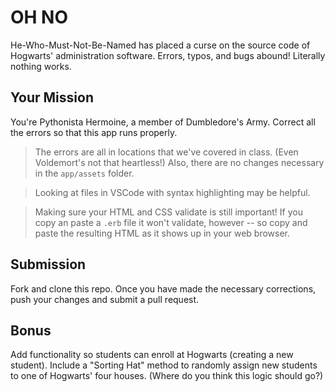 # OH NO

He-Who-Must-Not-Be-Named has placed a curse on the source code of Hogwarts' administration software. Errors, typos, and bugs abound! Literally nothing works.

## Your Mission

You're Pythonista Hermoine, a member of Dumbledore's Army. Correct all the errors so that this app runs properly.

> The errors are all in locations that we've covered in class. (Even Voldemort's not that heartless!) Also, there are no changes necessary in the `app/assets` folder.

> Looking at files in VSCode with syntax highlighting may be helpful.

> Making sure your HTML and CSS validate is still important! If you copy an paste a `.erb` file it won't validate, however -- so copy and paste the resulting HTML as it shows up in your web browser.

## Submission

Fork and clone this repo. Once you have made the necessary corrections, push your changes and submit a pull request. 

## Bonus

Add functionality so students can enroll at Hogwarts (creating a new student). Include a "Sorting Hat" method to randomly assign new students to one of Hogwarts' four houses. (Where do you think this logic should go?)
